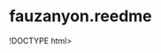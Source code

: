 # fauzanyon.reedme
!DOCTYPE html>
<html lang="en">

<head>
    <meta charset="UTF-8">
    <meta http-equiv="X-UA-Compatible" content="IE=edge">
    <meta name="viewport" content="width=device-width, initial-scale=1.0">
    <title>document Html </title>
    <link rel="stylesheet" href="body{.css" </head>
    <style>
        ul.a {
            list-style-position: outside;
        }
        
        ul.b {
            list-style-position: inside;
        }
    </style>

    <body>

        <h1>SEJARAH INTERNET</h1>
        <hr>
        <p>Internet berawal pada tahun 1969 dan pada saat itu internet hanyalah sebuah jaringan komputer yang dibuat oleh ARPA. ARPA merupakan bagian dari Departemen Pertahanan Amerika Serikat. ... Proyek tersebut diberi nama ARPANET. Yakni singkatan dari
            Advanced Research Project Agency Network.</p>

        <h2>Sejarah Perkembangan Internet Dunia dari Tahun ke Tahun</h2>
        <ul class="a" <li><b>Tahun 1958</b>
            <br> Perlu diketahui bahwa pada tahun 1958 Amerika Serikat membentuk sebuah teknologi canggih bernama ARPA (The Advanced Research Project Agency). ARPA mempunyai sebuah misi yaitu untuk meningkatkan ilmu pengetahuan dan teknologi di Amerika
            Serikat. Teknologi ARPA ini merupakan bagian dari Departemen Pertahanan Amerika Serikat.</li>
            <li><b>Tahun 1961 – 1964</b> <br>Sepuluh tahun kemudian, teknologi ARPA membentuk sebuah teknologi yang lebih canggih lagi yaitu ARPANET. Tekonologi ARPANET ini dapat digunakan untuk mentransmisikan data dalam jumlah atau porsi kecil. Seiring
                berjalannya waktu, teknologi ARPANET ini dapat digunakan untuk transfer data dalam suatu jaringan komputer.</li>
            <li><b>Tahun 1965 – 1967</b> <br>Sejarah perkembangan internet di dunia pada tahun 1965 ini adalah munculnya sebuah teknologi yang dapat menghubungkan dua buah computer yang berjarak jauh. Untuk pertama kalinya Lawrence G Robert dan Thimas Meril
                menghubungkan 2 buah komputer yang terletak di California dan di Massachusetts dengan menggunakan kabel telepon.</li>
            <li><b>Tahun 1970 – 1972</b> <br>Pada tahun 1970, S. Crocker memimpin sebuah kelompok untuk melakukan sebuah penelitian jaringan. Kelompok tersebut berhasil menyelesaikan proyek Host-to-Host yang merupakan sebuah protokol ARPANET pertama.Kemudian
                protokol tersebut kemudian diberi nama NCP (Network Control Protokol) yang dapat digunakan oleh para pengguna untuk mengembangkan berbagai macam aplikasi. Tahun 1971 merupakan tahun dimana terbentuknya sebuah sejarah perkembangan internet
                di dunia. Hal tersebut dikarenakan, pada tahun 1971 sudah terbentuk sistem surat menyurat secara elektronik. Seorang programmer komputer bernama Ray Tomlinson merupakan orang yang pertama kali mengirimkan e-mail.
            </li>
            <li><b>Tahun 1974</b> <br>Perlu diketahui bahwa istilah internet pertama kali dipopulerkan oleh Bob Kahn dan Vint Cerf. Istilah tersebut kemudian digunakan untuk menggambarkan sebuah jaringan komputer. Dengan itu maka Bob Kahn dan Vint Cerf dikenal
                sebagai Bapak Internet Dunia. Sejarah perkembangan internet yang sangat berpengaruh dalam perkembangan teknologi dunia juga terjadi pada tahun 1974. Pada tahun 1974 ini terdapat koalisi Bolt, Beranet dan Newman (BBN) yang kemudian menjadi
                kontraktor untuk ARPANET. Setelah itu munculah Telenet dari ARPANET, dimana Telenet ini dapat melayani paket data untuk pertama kalinya secara publik.</li>
            <il><b> Tahun 1976 – 1979</b> <br>Perlu diketahui bahwa pada tahun 1976 merupakan tahun yang sangat bersejarah dalam perkembangan internet. Hal tersebut dikarenakan, jaringan LAN diciptakan pada tahun 1976. Selain itu, pada tahun 1976, Ratu Elizabeth
                II juga mengirimkan sebuah surat elektronik atau email untuk pertama kalinya menggunakan jaringan internet. Setelah itu tepatnya pada tahun 1977 terciptalah sebuah jaringan yang terdiri dari 111 komputer yang tergabung menjadi satu di
                dalam ARPANET. Dua tahun kemudian, yakni pada tahun 1979, terciptalah Usenet yang berfungsi untuk menyiarkan sebuah berita dan grup diskusi.</il>




    </body>

</html>
